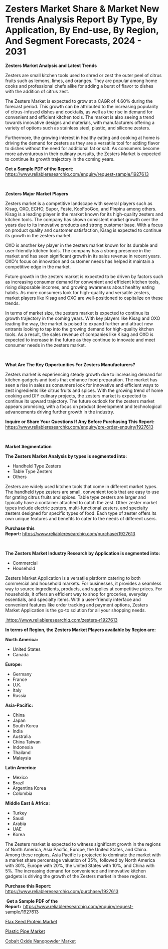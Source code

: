 <p><h1>Zesters Market Share & Market New Trends Analysis Report By Type, By Application, By End-use, By Region, And Segment Forecasts, 2024 - 2031</h1></p><p><strong>Zesters Market Analysis and Latest Trends</strong></p>
<p><p>Zesters are small kitchen tools used to shred or zest the outer peel of citrus fruits such as lemons, limes, and oranges. They are popular among home cooks and professional chefs alike for adding a burst of flavor to dishes with the addition of citrus zest.</p><p>The Zesters Market is expected to grow at a CAGR of 4.60% during the forecast period. This growth can be attributed to the increasing popularity of citrus-infused dishes and cocktails, as well as the rise in demand for convenient and efficient kitchen tools. The market is also seeing a trend towards innovative designs and materials, with manufacturers offering a variety of options such as stainless steel, plastic, and silicone zesters.</p><p>Furthermore, the growing interest in healthy eating and cooking at home is driving the demand for zesters as they are a versatile tool for adding flavor to dishes without the need for additional fat or salt. As consumers become more adventurous in their culinary pursuits, the Zesters Market is expected to continue its growth trajectory in the coming years.</p></p>
<p><strong>Get a Sample PDF of the Report:&nbsp;</strong> <a href="https://www.reliableresearchiq.com/enquiry/request-sample/1927613">https://www.reliableresearchiq.com/enquiry/request-sample/1927613</a></p>
<p>&nbsp;</p>
<p><strong>Zesters Major Market Players</strong></p>
<p><p>Zesters market is a competitive landscape with several players such as Kisag, OXO, ECHO, Supor, Feste, KooFooGoo, and Pinpinu among others. Kisag is a leading player in the market known for its high-quality zesters and kitchen tools. The company has shown consistent market growth over the years due to its innovative products and strong customer base. With a focus on product quality and customer satisfaction, Kisag is expected to continue its growth in the zesters market.</p><p>OXO is another key player in the zesters market known for its durable and user-friendly kitchen tools. The company has a strong presence in the market and has seen significant growth in its sales revenue in recent years. OXO's focus on innovation and customer needs has helped it maintain a competitive edge in the market.</p><p>Future growth in the zesters market is expected to be driven by factors such as increasing consumer demand for convenient and efficient kitchen tools, rising disposable incomes, and growing awareness about healthy eating habits. As more consumers look for high-quality and versatile zesters, market players like Kisag and OXO are well-positioned to capitalize on these trends.</p><p>In terms of market size, the zesters market is expected to continue its growth trajectory in the coming years. With key players like Kisag and OXO leading the way, the market is poised to expand further and attract new entrants looking to tap into the growing demand for high-quality kitchen tools. As a result, the sales revenue of companies like Kisag and OXO is expected to increase in the future as they continue to innovate and meet consumer needs in the zesters market.</p></p>
<p>&nbsp;</p>
<p><strong>What Are The Key Opportunities For Zesters Manufacturers?</strong></p>
<p><p>Zesters market is experiencing steady growth due to increasing demand for kitchen gadgets and tools that enhance food preparation. The market has seen a rise in sales as consumers look for innovative and efficient ways to zest ingredients like citrus fruits and spices. With the growing trend of home cooking and DIY culinary projects, the zesters market is expected to continue its upward trajectory. The future outlook for the zesters market appears promising, with a focus on product development and technological advancements driving further growth in the industry.</p></p>
<p><strong>Inquire or Share Your Questions If Any Before Purchasing This Report:</strong> <a href="https://www.reliableresearchiq.com/enquiry/pre-order-enquiry/1927613">https://www.reliableresearchiq.com/enquiry/pre-order-enquiry/1927613</a></p>
<p>&nbsp;</p>
<p><strong>Market Segmentation</strong></p>
<p><strong>The Zesters Market Analysis by types is segmented into:</strong></p>
<p><ul><li>Handheld Type Zesters</li><li>Table Type Zesters</li><li>Others</li></ul></p>
<p><p>Zesters are widely used kitchen tools that come in different market types. The handheld type zesters are small, convenient tools that are easy to use for grating citrus fruits and spices. Table type zesters are larger and typically have a container attached to catch the zest. Other zester market types include electric zesters, multi-functional zesters, and specialty zesters designed for specific types of food. Each type of zester offers its own unique features and benefits to cater to the needs of different users.</p></p>
<p><strong>Purchase this Report:&nbsp;</strong><a href="https://www.reliableresearchiq.com/purchase/1927613">https://www.reliableresearchiq.com/purchase/1927613</a></p>
<p>&nbsp;</p>
<p><strong>The Zesters Market Industry Research by Application is segmented into:</strong></p>
<p><ul><li>Commercial</li><li>Household</li></ul></p>
<p><p>Zesters Market Application is a versatile platform catering to both commercial and household markets. For businesses, it provides a seamless way to source ingredients, products, and supplies at competitive prices. For households, it offers an efficient way to shop for groceries, everyday essentials, and specialty items. With a user-friendly interface and convenient features like order tracking and payment options, Zesters Market Application is the go-to solution for all your shopping needs.</p></p>
<p><a href="https://www.reliableresearchiq.com/zesters-r1927613">&nbsp;https://www.reliableresearchiq.com/zesters-r1927613</a></p>
<p><strong>In terms of Region, the Zesters Market Players available by Region are:</strong></p>
<p>
    <p> <strong> North America: </strong>
        <ul>
            <li>United States</li>
            <li>Canada</li>
        </ul>
        </p> 
    <p> <strong> Europe: </strong>
        <ul>
            <li>Germany</li>
            <li>France</li>
            <li>U.K.</li>
            <li>Italy</li>
            <li>Russia</li>
        </ul>
        </p> 
    <p> <strong> Asia-Pacific: </strong>
        <ul>
            <li>China</li>
            <li>Japan</li>
            <li>South Korea</li>
            <li>India</li>
            <li>Australia</li>
            <li>China Taiwan</li>
            <li>Indonesia</li>
            <li>Thailand</li>
            <li>Malaysia</li>
        </ul>
        </p> 
    <p> <strong> Latin America: </strong>
        <ul>
            <li>Mexico</li>
            <li>Brazil</li>
            <li>Argentina Korea</li>
            <li>Colombia</li>
        </ul>
        </p> 
    <p> <strong> Middle East & Africa: </strong>
        <ul>
            <li>Turkey</li>
            <li>Saudi</li>
            <li>Arabia</li>
            <li>UAE</li>
            <li>Korea</li>
        </ul>
    </p>
    </p>
<p><p>The Zesters market is expected to witness significant growth in the regions of North America, Asia Pacific, Europe, the United States, and China. Among these regions, Asia Pacific is projected to dominate the market with a market share percentage valuation of 35%, followed by North America with 30%, Europe with 20%, the United States with 10%, and China with 5%. The increasing demand for convenience and innovative kitchen gadgets is driving the growth of the Zesters market in these regions.</p></p>
<p><strong>Purchase this Report: </strong><a href="https://www.reliableresearchiq.com/purchase/1927613">https://www.reliableresearchiq.com/purchase/1927613</a></p>
<p>&nbsp;<strong>Get a Sample PDF of the Report:&nbsp;&nbsp;</strong><a href="https://www.reliableresearchiq.com/enquiry/request-sample/1927613">https://www.reliableresearchiq.com/enquiry/request-sample/1927613</a></p>
<p><strong></strong></p>
<p><p><a href="https://medium.com/@rontaybrewer02024/flax-seed-protein-market-growth-outlook-from-2024-to-2031-and-it-is-projecting-at-9-2-4a5bc57efbd1">Flax Seed Protein Market</a></p><p><a href="https://medium.com/@drakesporer988/plastic-pipe-market-size-share-trends-analysis-report-by-product-pvc-hdpe-fiberglass-abs-cpvc-dbc887aa2431">Plastic Pipe Market</a></p><p><a href="https://medium.com/@polesdua.1/global-cobalt-oxide-nanopowder-market-focus-on-product-type-below-20nm-20-50nm-50-100nm-above-989f45588069">Cobalt Oxide Nanopowder Market</a></p></p>